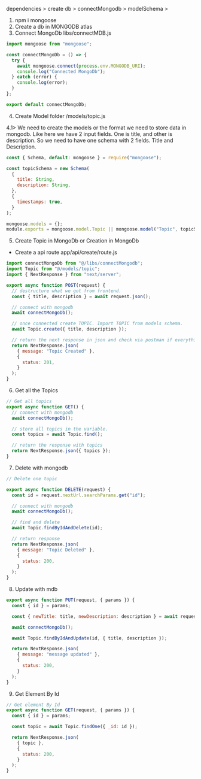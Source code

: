 dependencies > create db > connectMongodb > modelSchema >

1. npm i mongoose
2. Create a db in MONGODB atlas
3. Connect MongoDb
   libs/connectMDB.js

```js
import mongoose from "mongoose";

const connectMongoDb = () => {
  try {
    await mongoose.connect(process.env.MONGODB_URI);
    console.log("Connected MongoDb");
  } catch (error) {
    console.log(error);
  }
};

export default connectMongoDb;
```

4. Create Model folder
   /models/topic.js

4.1> We need to create the models or the format we need to store data in mongodb. Like here we have 2 input fields. One is title, and other is description. So we need to have one schema with 2 fields. Title and Description.

```js
const { Schema, default: mongoose } = require("mongoose");

const topicSchema = new Schema(
  {
    title: String,
    description: String,
  },
  {
    timestamps: true,
  }
);

mongoose.models = {};
module.exports = mongoose.model.Topic || mongoose.model("Topic", topicSchema);
```

5. Create Topic in MongoDb or Creation in MongoDb

- Create a api route
  app/api/create/route.js

<!-- TO CHECK WITH POSTMAN -->

```js
import connectMongoDb from "@/libs/connectMongodb";
import Topic from "@/models/topic";
import { NextResponse } from "next/server";

export async function POST(request) {
  // destructure what we got from frontend.
  const { title, description } = await request.json();

  // connect with mongodb
  await connectMongoDb();

  // once connected create TOPIC. Import TOPIC from models schema.
  await Topic.create({ title, description });

  // return the next response in json and check via postman if everything is working
  return NextResponse.json(
    { message: "Topic Created" },
    {
      status: 201,
    }
  );
}
```

6. Get all the Topics
<!-- TO CHECK WITH POSTMAN -->

```js
// Get all topics
export async function GET() {
  // connect with mongodb
  await connectMongoDb();

  // store all topics in the variable.
  const topics = await Topic.find();

  // return the response with topics
  return NextResponse.json({ topics });
}
```

7. Delete with mongodb

```js
// Delete one topic

export async function DELETE(request) {
  const id = request.nextUrl.searchParams.get("id");

  // connect with mongodb
  await connectMongoDb();

  // find and delete
  await Topic.findByIdAndDelete(id);

  // return response
  return NextResponse.json(
    { message: "Topic Deleted" },
    {
      status: 200,
    }
  );
}
```

8. Update with mdb

```js
export async function PUT(request, { params }) {
  const { id } = params;

  const { newTitle: title, newDescription: description } = await request.json();

  await connectMongoDb();

  await Topic.findByIdAndUpdate(id, { title, description });

  return NextResponse.json(
    { message: "message updated" },
    {
      status: 200,
    }
  );
}
```

9. Get Element By Id

```js
// Get element By Id
export async function GET(request, { params }) {
  const { id } = params;

  const topic = await Topic.findOne({ _id: id });

  return NextResponse.json(
    { topic },
    {
      status: 200,
    }
  );
}
```
